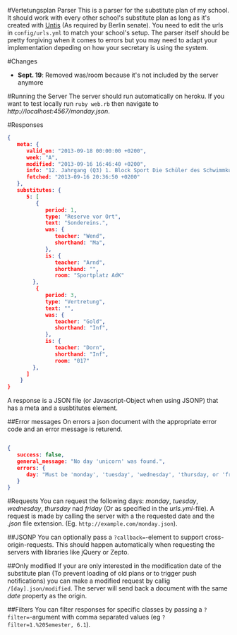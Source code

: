#Vertetungsplan Parser
This is a parser for the substitute plan of my school. It should work with every other school's substitute plan as long as it's created with [Untis](http://www.grupet.at/) (As required by Berlin senate). You need to edit the urls in `config/urls.yml` to match your school's setup. The parser itself should be pretty forgiving when it comes to errors but you may need to adapt your implementation depeding on how your secretary is using the system.

#Changes
 - **Sept. 19**: Removed was/room because it's not included by the server anymore

#Running the Server
The server should run automatically on heroku. If you want to test locally run `ruby web.rb` then navigate to *http://localhost:4567/monday.json*.

#Responses

```json
{
   meta: {
      valid_on: "2013-09-18 00:00:00 +0200",
      week: "A",
      modified: "2013-09-16 16:46:40 +0200",
      info: "12. Jahrgang (Q3) 1. Block Sport Die Schüler des Schwimmkurses und des Tenniskurses finden sich um 07:15 Uhr auf dem Sportplatz AdK ein. Bundesjugendspiele 2013 (Ablauf siehe Terminplan ONG)",
      fetched: "2013-09-16 20:36:50 +0200"
   },
   substitutes: {
      5: [
         {
            period: 1,
            type: "Reserve vor Ort",
            text: "Sondereins.",
            was: {
               teacher: "Wend",
               shorthand: "Ma",
            },
            is: {
               teacher: "Arnd",
               shorthand: "",
               room: "Sportplatz AdK"
        },
         {
            period: 3,
            type: "Vertretung",
            text: "",
            was: {
               teacher: "Gold",
               shorthand: "Inf",
            },
            is: {
               teacher: "Dorn",
               shorthand: "Inf",
               room: "017"
        },
      ]
    }
}

```

A response is a JSON file (or Javascript-Object when using JSONP) that has a meta and a susbtitutes element.

##Error messages
On errors a json document with the appropriate error code and an error message is returend.

```json

{
   success: false,
   general_message: "No day 'unicorn' was found.",
   errors: {
      day: "Must be 'monday', 'tuesday', 'wednesday', 'thursday, or 'friday'."
   }
}

```

#Requests
You can request the following days: *monday*, *tuesday*, *wednesday*, *thursday* nad *friday* (Or as specified in the *urls.yml*-file).
A request is made by calling the server with a the requested date and the *.json* file extension. (Eg. `http://example.com/monday.json`).

##JSONP
You can optionally pass a `?callback=`-element to support cross-origin-requests. This should happen automatically when requesting the servers with libraries like jQuery or Zepto.

##Only modified
If your are only interested in the modification date of the substitute plan (To prevent loading of old plans or to trigger push notifications) you can make a modified request by callig `/[day].json/modified`. The server will send back a document with the same *date* property as the origin.

##Filters
You can filter responses for specific classes by passing a `?filter=`-argument with comma separated values (eg `?filter=1.%20Semester, 6.1`).
